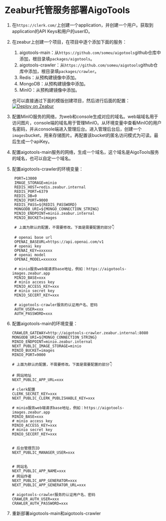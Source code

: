 # Zeabur托管服务部署AigoTools

1. 在`https://clerk.com/`上创建一个application，并创建一个用户。获取到application的API Keys和用户的userID。
2. 在zeabur上创建一个项目，在项目中逐个添加下面的服务：
   1. aigotools-main：从`https://github.com/someu/aigotools`github仓库中添加，根目录填`packages/aigotools`。
   2. aigotools-crawler：从`https://github.com/someu/aigotools`github仓库中添加，根目录填`packages/crawler`。
   3. Redis：从预构建镜像中添加。
   4. MongoDB：从预构建镜像中添加。
   5. MinIO：从预构建镜像中添加。
  
    
    也可以直接通过下面的模版创建项目，然后进行后面的配置：
  [![Deploy on Zeabur](https://zeabur.com/button.svg)](https://zeabur.com/templates/9PSGFO?referralCode=someu)

4. 配置MinIO服务的网络，为web和console生成对应的域名。web端域名用于访问图片，console端的域名用于管理MinIO。从环境变量中查看MinIO的用户名密码，并从console端进入管理后台。进入管理后台后，创建一个`images`bucket，用来存储图片。再配置该bucket的匿名访问模式为可读。最后生成一个apiKey。
5. 配置aigotools-main服务的网络，生成一个域名，这个域名是AigoTools服务的域名，也可以自定一个域名。
6. 配置aigotools-crawler的环境变量：
   ```
    PORT=13000
    IMAGE_STORAGE=minio
    REDIS_HOST=redis.zeabur.internal
    REDIS_PORT=6379
    REDIS_DB=0
    MINIO_PORT=9000
    REDIS_PASS=${REDIS_PASSWORD}
    MONGODB_URI=${MONGO_CONNECTION_STRING}
    MINIO_ENDPOINT=minio.zeabur.internal
    MINIO_BUCKET=images

    # 上面为默认的配置，不需要修改。下面是需要配置的部分👇

    # openai base url
    OPENAI_BASEURL=https://api.openai.com/v1
    # openai key
    OPENAI_KEY=xxxxxx
    # openai model
    OPENAI_MODEL=xxxxxx
        
    # minio服务web端请求base地址，例如：https://aigotools-images.zeabur.app
    MINIO_BASE=xxx
    # minio access key
    MINIO_ACCESS_KEY=xxx
    # minio secret key
    MINIO_SECERT_KEY=xxx

    # aigotools-crawler服务的认证用户名、密码
    AUTH_USER=xxx
    AUTH_PASSWORD=xxx
    ```
7. 配置aigotools-main的环境变量：
    ```
    CRAWLER_GATEWAY=http://aigotools-crawler.zeabur.internal:8080
    MONGODB_URI=${MONGO_CONNECTION_STRING}
    MINIO_ENDPOINT=minio.zeabur.internal
    NEXT_PUBLIC_IMAGE_STORAGE=minio
    MINIO_BUCKET=images
    MINIO_PORT=9000

    # 上面为默认的配置，不需要修改。下面是需要配置的部分👇

    # 网站地址
    NEXT_PUBLIC_APP_URL=xxx

    # clerk配置
    CLERK_SECRET_KEY=xxx
    NEXT_PUBLIC_CLERK_PUBLISHABLE_KEY=xxx
    
    # minio服务web端请求base地址，例如：https://aigotools-images.zeabur.app
    MINIO_BASE=xxx
    # minio access key
    MINIO_ACCESS_KEY=xxx
    # minio secret key
    MINIO_SECERT_KEY=xxx
    

    # 后台管理员ID
    NEXT_PUBLIC_MANAGER_USER=xxx
    
    
    # 网站名
    NEXT_PUBLIC_APP_NAME=xxx
    # 网站作者
    NEXT_PUBLIC_APP_GENERATOR=xxx
    NEXT_PUBLIC_APP_GENERATOR_URL=xxx

    # aigotools-crawler服务的认证用户名、密码
    CRAWLER_AUTH_USER=xxx
    CRAWLER_AUTH_PASSWORD=xxx
    ```
8. 重新部署aigotools-main和aigotools-crawler
